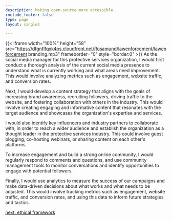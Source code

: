 ```yaml
---
description: Making open-source more accessible.
include_footer: false
type: page
layout: single2 

---
```


{{< iframe width="100%" height="58" src="https://dfgnflfqxk4ps.cloudfront.net/Rosamund/lawenforcement/lawenforcement branding.mp3" frameborder="0" style="border:0" >}}
As the social media manager for this protective services organization, I would first conduct a thorough analysis of the current social media presence to understand what is currently working and what areas need improvement. This would involve analyzing metrics such as engagement, website traffic, and conversion rates.

Next, I would develop a content strategy that aligns with the goals of increasing brand awareness, recruiting followers, driving traffic to the website, and fostering collaboration with others in the industry. This would involve creating engaging and informative content that resonates with the target audience and showcases the organization's expertise and services.

I would also identify key influencers and industry partners to collaborate with, in order to reach a wider audience and establish the organization as a thought leader in the protective services industry. This could involve guest blogging, co-hosting webinars, or sharing content on each other's platforms.

To increase engagement and build a strong online community, I would regularly respond to comments and questions, and use community management tools to monitor conversations and identify opportunities to engage with potential followers.

Finally, I would use analytics to measure the success of our campaigns and make data-driven decisions about what works and what needs to be adjusted. This would involve tracking metrics such as engagement, website traffic, and conversion rates, and using this data to inform future strategies and tactics.


<a href="https://workdojos.com/lawenforcement/ethics">next: ethical framework</a>
